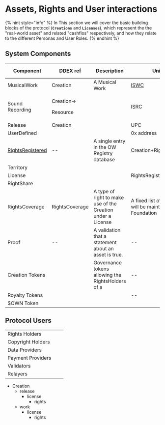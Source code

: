 # Assets, Rights and User interactions

{% hint style="info" %}
In This section we will cover the basic building blocks of the protocol (**`Creations`** and **`Licenses`**), which represent the the "real-world asset" and related "cashflos" respectively, and how they relate to the different Personas and User Roles.
{% endhint %}

## System Components

<table><thead><tr><th width="145">Component</th><th width="151">DDEX ref</th><th width="181">Description</th><th width="164">Unique Key</th><th width="119">Conditions</th><th width="108">Who Creates?</th><th>Wo Approves</th></tr></thead><tbody><tr><td>MusicalWork</td><td>Creation</td><td>A Musical Work</td><td><a data-footnote-ref href="#user-content-fn-1">ISWC</a></td><td></td><td></td><td></td></tr><tr><td>Sound Recording</td><td><p>Creation-></p><p>Resource</p></td><td></td><td>ISRC</td><td></td><td></td><td></td></tr><tr><td>Release</td><td>Creation</td><td></td><td>UPC</td><td></td><td></td><td></td></tr><tr><td>UserDefined</td><td></td><td></td><td>0x address</td><td></td><td></td><td></td></tr><tr><td><a data-footnote-ref href="#user-content-fn-2">RightsRegistered</a></td><td>--</td><td>A single entry in the OW Registry database</td><td>Creation+RightType+<strong>Territory</strong></td><td></td><td></td><td></td></tr><tr><td>Territory</td><td></td><td></td><td></td><td></td><td></td><td></td></tr><tr><td>License</td><td></td><td></td><td>RightsRegistered</td><td></td><td></td><td></td></tr><tr><td>RightShare</td><td></td><td></td><td></td><td></td><td></td><td></td></tr><tr><td>RightsCoverage</td><td>RightsCoverage</td><td>A type of right to make use of the Creation under a License</td><td>A fixed list of rights covered will be maintained by the Foundation</td><td></td><td></td><td></td></tr><tr><td>Proof</td><td>--</td><td>A validation that a statement about an asset is true.</td><td>--</td><td></td><td></td><td></td></tr><tr><td>Creation Tokens</td><td></td><td>Governance tokens allowing the RightsHolders of a</td><td>--</td><td></td><td></td><td></td></tr><tr><td>Royalty Tokens</td><td></td><td></td><td>--</td><td></td><td></td><td></td></tr><tr><td>$OWN Token</td><td></td><td></td><td></td><td></td><td></td><td></td></tr></tbody></table>

## Protocol Users

|                   |   |   |
| ----------------- | - | - |
| Rights Holders    |   |   |
| Copyright Holders |   |   |
| Data Providers    |   |   |
| Payment Providers |   |   |
| Validators        |   |   |
| Relayers          |   |   |

* Creation
  * release
    * license
      * rights
  * work
    * license
      * rights

[^1]: The OW foundation will add more Creation types and global identifiers as part of its roadmap

[^2]: Proposed naming convention for the registration of a single entry in the OW DB
